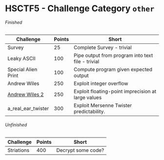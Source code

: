 # HSCTF5 - Challenge Category `other`

###### Finished
Challenge | Points | Short
--- | --- | ---
Survey | 25 | Complete Survey - trivial
Leaky ASCII | 100 | Pipe output from program into text file - trivial
Special Alien Print | 100 | Compute program given expected output
Andrew Wiles | 250 | Exploit integer overflow
[Andrew Wiles 2](andrew_wiles_2.md) | 250 | Exploit floating-point imprecision at large values
a_real_ear_twister | 300 | Exploit Mersenne Twister predictability.

###### Unfinished
Challenge | Points | Short
--- | --- | ---
Striations | 400 | Decrypt some code?